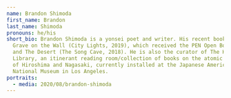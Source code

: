 ```yaml
---
name: Brandon Shimoda
first_name: Brandon
last_name: Shimoda
pronouns: he/his
short_bio: Brandon Shimoda is a yonsei poet and writer. His recent books are The
  Grave on the Wall (City Lights, 2019), which received the PEN Open Book Award,
  and The Desert (The Song Cave, 2018). He is also the curator of The Hiroshima
  Library, an itinerant reading room/collection of books on the atomic bombings
  of Hiroshima and Nagasaki, currently installed at the Japanese American
  National Museum in Los Angeles.
portraits:
  - media: 2020/08/brandon-shimoda
---
```

